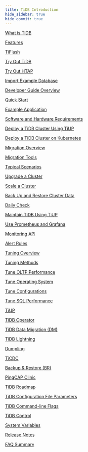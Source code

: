 ```yaml
---
title: TiDB Introduction
hide_sidebar: true
hide_commit: true
---
```


<LearningPathContainer platform="tidb" title="TiDB" subTitle="TiDB is an open-source distributed SQL database that supports Hybrid Transactional and Analytical Processing (HTAP) workloads. Find the guide, samples, and references you need to use TiDB.">

<!-- Localization note for TiDB:

- English: use distributed SQL, and start to emphasize HTAP
- Chinese: can keep "NewSQL" and emphasize one-stop real-time HTAP ("一栈式实时 HTAP")
- Japanese: use NewSQL because it is well-recognized

-->

<LearningPath label="Learn" icon="cloud1">

[What is TiDB](https://docs.pingcap.com/tidb/v7.5/overview)

[Features](https://docs.pingcap.com/tidb/v7.5/basic-features)

[TiFlash](https://docs.pingcap.com/tidb/v7.5/tiflash-overview)

</LearningPath>

<LearningPath label="Try" icon="cloud5">

[Try Out TiDB](https://docs.pingcap.com/tidb/v7.5/quick-start-with-tidb)

[Try Out HTAP](https://docs.pingcap.com/tidb/v7.5/quick-start-with-htap)

[Import Example Database](https://docs.pingcap.com/tidb/v7.5/import-example-data)

</LearningPath>

<LearningPath label="Develop" icon="doc8">

[Developer Guide Overview](https://docs.pingcap.com/tidb/v7.5/dev-guide-overview)

[Quick Start](https://docs.pingcap.com/tidb/v7.5/dev-guide-build-cluster-in-cloud)

[Example Application](https://docs.pingcap.com/tidb/v7.5/dev-guide-sample-application-java-spring-boot)

</LearningPath>

<LearningPath label="Deploy" icon="deploy">

[Software and Hardware Requirements](https://docs.pingcap.com/tidb/v7.5/hardware-and-software-requirements)

[Deploy a TiDB Cluster Using TiUP](https://docs.pingcap.com/tidb/v7.5/production-deployment-using-tiup)

[Deploy a TiDB Cluster on Kubernetes](https://docs.pingcap.com/tidb-in-kubernetes/stable)

</LearningPath>

<LearningPath label="Migrate" icon="cloud3">

[Migration Overview](https://docs.pingcap.com/tidb/v7.5/migration-overview)

[Migration Tools](https://docs.pingcap.com/tidb/v7.5/migration-tools)

[Typical Scenarios](https://docs.pingcap.com/tidb/v7.5/migrate-aurora-to-tidb)

</LearningPath>

<LearningPath label="Maintain" icon="maintain">

[Upgrade a Cluster](https://docs.pingcap.com/tidb/v7.5/upgrade-tidb-using-tiup)

[Scale a Cluster](https://docs.pingcap.com/tidb/v7.5/scale-tidb-using-tiup)

[Back Up and Restore Cluster Data](https://docs.pingcap.com/tidb/v7.5/backup-and-restore-overview)

[Daily Check](https://docs.pingcap.com/tidb/v7.5/daily-check)

[Maintain TiDB Using TiUP](https://docs.pingcap.com/tidb/v7.5/maintain-tidb-using-tiup)

</LearningPath>

<LearningPath label="Monitor" icon="cloud6">

[Use Prometheus and Grafana](https://docs.pingcap.com/tidb/v7.5/tidb-monitoring-framework)

[Monitoring API](https://docs.pingcap.com/tidb/v7.5/tidb-monitoring-api)

[Alert Rules](https://docs.pingcap.com/tidb/v7.5/alert-rules)

</LearningPath>

<LearningPath label="Tune" icon="tidb-cloud-tune">

[Tuning Overview](https://docs.pingcap.com/tidb/v7.5/performance-tuning-overview)

[Tuning Methods](https://docs.pingcap.com/tidb/v7.5/performance-tuning-methods)

[Tune OLTP Performance](https://docs.pingcap.com/tidb/v7.5/performance-tuning-practices)

[Tune Operating System](https://docs.pingcap.com/tidb/v7.5/tune-operating-system)

[Tune Configurations](https://docs.pingcap.com/tidb/v7.5/configure-memory-usage)

[Tune SQL Performance](https://docs.pingcap.com/tidb/v7.5/sql-tuning-overview)

</LearningPath>

<LearningPath label="Tools" icon="doc7">

[TiUP](https://docs.pingcap.com/tidb/v7.5/tiup-overview)

[TiDB Operator](https://docs.pingcap.com/tidb/v7.5/tidb-operator-overview)

[TiDB Data Migration (DM)](https://docs.pingcap.com/tidb/v7.5/dm-overview)

[TiDB Lightning](https://docs.pingcap.com/tidb/v7.5/tidb-lightning-overview)

[Dumpling](https://docs.pingcap.com/tidb/v7.5/dumpling-overview)

[TiCDC](https://docs.pingcap.com/tidb/v7.5/ticdc-overview)

[Backup & Restore (BR)](https://docs.pingcap.com/tidb/v7.5/backup-and-restore-overview)

[PingCAP Clinic](https://docs.pingcap.com/tidb/v7.5/clinic-introduction)

</LearningPath>

<LearningPath label="Reference" icon="cloud-dev">

[TiDB Roadmap](https://docs.pingcap.com/tidb/dev/tidb-roadmap)

[TiDB Configuration File Parameters](https://docs.pingcap.com/tidb/v7.5/tidb-configuration-file)

[TiDB Command-line Flags](https://docs.pingcap.com/tidb/v7.5/command-line-flags-for-tidb-configuration)

[TiDB Control](https://docs.pingcap.com/tidb/v7.5/tidb-control)

[System Variables](https://docs.pingcap.com/tidb/v7.5/system-variables)

[Release Notes](https://docs.pingcap.com/tidb/v7.5/release-notes)

[FAQ Summary](https://docs.pingcap.com/tidb/v7.5/faq-overview)

</LearningPath>

</LearningPathContainer>
